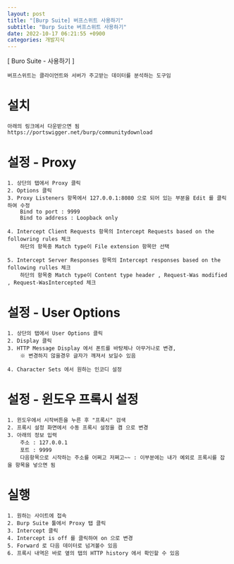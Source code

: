```yaml
---  
layout: post  
title: "[Burp Suite] 버프스위트 사용하기"  
subtitle: "Burp Suite 버프스위트 사용하기"  
date: 2022-10-17 06:21:55 +0900  
categories: 개발지식  
---  
```

[ Buro Suite - 사용하기 ]  
  
	버프스위트는 클라이언트와 서버가 주고받는 데이터를 분석하는 도구임  
  
  
# 설치  
	아래의 링크에서 다운받으면 됨  
	https://portswigger.net/burp/communitydownload  
	  
  
# 설정 - Proxy  
	1. 상단의 탭에서 Proxy 클릭  
	2. Options 클릭  
	3. Proxy Listeners 항목에서 127.0.0.1:8080 으로 되어 있는 부분을 Edit 를 클릭하여 수정  
		Bind to port : 9999  
		Bind to address : Loopback only  
	  
	4. Intercept Client Requests 항목의 Intercept Requests based on the followring rules 체크  
		하단의 항목중 Match type이 File extension 항목만 선택  
  
	5. Intercept Server Responses 항목의 Intercept responses based on the following rulles 체크  
		하단의 항목중 Match type이 Content type header , Request-Was modified , Request-WasIntercepted 체크  
  
# 설정 - User Options  
	1. 상단의 탭에서 User Options 클릭  
	2. Display 클릭  
	3. HTTP Message Display 에서 폰트를 바탕체나 아무거나로 변경,  
		※ 변경하지 않을경우 글자가 깨져서 보일수 있음  
	  
	4. Character Sets 에서 원하는 인코디 설정  
  
  
# 설정 - 윈도우 프록시 설정  
	  
	1. 윈도우에서 시작버튼을 누른 후 "프록시" 검색  
	2. 프록시 설정 화면에서 수동 프록시 설정을 켬 으로 변경  
	3. 아래의 정보 입력  
		주소 : 127.0.0.1  
		포트 : 9999  
		다음항목으로 시작하는 주소를 어쩌고 저쩌고~~ : 이부분에는 내가 예외로 프록시를 잡을 항목을 넣으면 됨			  
	  
  
  
# 실행  
	  
	1. 원하는 사이트에 접속   
	2. Burp Suite 툴에서 Proxy 탭 클릭  
	3. Intercept 클릭  
	4. Intercept is off 를 클릭하여 on 으로 변경   
	5. Forward 로 다음 데이터로 넘겨볼수 있음  
	6. 프록시 내역은 바로 옆의 탭의 HTTP history 에서 확인할 수 있음  
  
  
  
  
